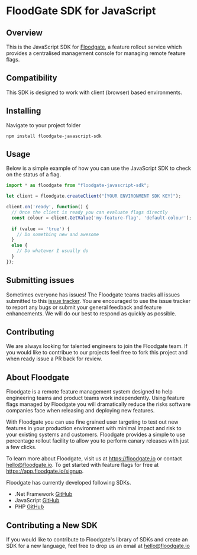 # FloodGate SDK for JavaScript

## Overview

This is the JavaScript SDK for [Floodgate](https://floodgate.io), a feature rollout service which provides a centralised management console for managing remote feature flags.

## Compatibility

This SDK is designed to work with client (browser) based environments.

## Installing

Navigate to your project folder

```console
npm install floodgate-javascript-sdk
```

## Usage

Below is a simple example of how you can use the JavaScript SDK to check on the status of a flag.

```javascript
import * as floodgate from "floodgate-javascript-sdk";

let client = floodgate.createClient("[YOUR ENVIRONMENT SDK KEY]");

client.on('ready', function() {
  // Once the client is ready you can evaluate flags directly
  const colour = client.GetValue('my-feature-flag', 'default-colour');
  
  if (value == 'true') {
    // Do something new and awesome
  }
  else {
    // Do whatever I usually do
  }
});
```

## Submitting issues

Sometimes everyone has issues! The Floodgate teams tracks all issues submitted to this [issue tracker](https://github.com/floodgate-io/javascript-sdk/issues). You are encouraged to use the issue tracker to report any bugs or submit your general feedback and feature enhancements. We will do our best to respond as quickly as possible.

## Contributing

We are always looking for talented engineers to join the Floodgate team. If you would like to contribue to our projects feel free to fork this project and when ready issue a PR back for review.

## About Floodgate

Floodgate is a remote feature management system designed to help engineering teams and product teams work independently. Using feature flags managed by Floodgate you will dramatically reduce the risks software companies face when releasing and deploying new features.

With Floodgate you can use fine grained user targeting to test out new features in your production environment with minimal impact and risk to your existing systems and customers. Floodgate provides a simple to use percentage rollout facility to allow you to perform canary releases with just a few clicks.

To learn more about Floodgate, visit us at https://floodgate.io or contact hello@floodgate.io. To get started with feature flags for free at https://app.floodgate.io/signup.

Floodgate has currently developed following SDKs.

* .Net Framework [GitHub](https://github.com/floodgate-io/dotnet-framework-sdk)
* JavaScript [GitHub](https://github.com/floodgate-io/javascript-sdk)
* PHP [GitHub](https://github.com/floodgate-io/php-sdk)

## Contributing a New SDK

If you would like to contribute to Floodgate's library of SDKs and create an SDK for a new language, feel free to drop us an email at hello@floodgate.io